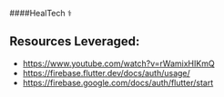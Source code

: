 ####HealTech ⚕️

## Resources Leveraged:
   - https://www.youtube.com/watch?v=rWamixHIKmQ
   - https://firebase.flutter.dev/docs/auth/usage/
   - https://firebase.google.com/docs/auth/flutter/start

